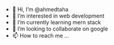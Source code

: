 - 👋 Hi, I’m @ahmedtaha
- 👀 I’m interested in web development
- 🌱 I’m currently learning mern stack
- 💞️ I’m looking to collaborate on google
- 📫 How to reach me ...

<!---
ahmedtaha1/ahmedtaha1 is a ✨ special ✨ repository because its `README.md` (this file) appears on your GitHub profile.
You can click the Preview link to take a look at your changes.
--->
